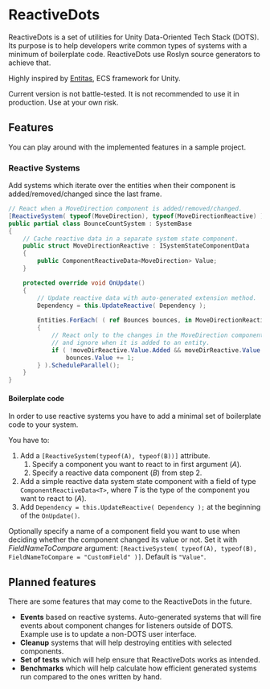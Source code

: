 # ReactiveDots
ReactiveDots is a set of utilities for Unity Data-Oriented Tech Stack (DOTS). Its purpose is to help developers write common types of systems with a minimum of boilerplate code. ReactiveDots use Roslyn source generators to achieve that.

Highly inspired by [Entitas](https://github.com/sschmid/Entitas-CSharp), ECS framework for Unity.

Current version is not battle-tested. It is not recommended to use it in production. Use at your own risk.

## Features
You can play around with the implemented features in a sample project.

### Reactive Systems
Add systems which iterate over the entities when their component is added/removed/changed since the last frame.

```csharp
// React when a MoveDirection component is added/removed/changed.
[ReactiveSystem( typeof(MoveDirection), typeof(MoveDirectionReactive) )]
public partial class BounceCountSystem : SystemBase
{
    // Cache reactive data in a separate system state component.
    public struct MoveDirectionReactive : ISystemStateComponentData
    {
        public ComponentReactiveData<MoveDirection> Value;
    }

    protected override void OnUpdate()
    {
        // Update reactive data with auto-generated extension method.
        Dependency = this.UpdateReactive( Dependency );
        
        Entities.ForEach( ( ref Bounces bounces, in MoveDirectionReactive moveDirReactive ) =>
        {
            // React only to the changes in the MoveDirection component
            // and ignore when it is added to an entity.
            if ( !moveDirReactive.Value.Added && moveDirReactive.Value.Changed )
                bounces.Value += 1;
        } ).ScheduleParallel();
    }
}
```
#### Boilerplate code
In order to use reactive systems you have to add a minimal set of boilerplate code to your system.

You have to:
1. Add a `[ReactiveSystem(typeof(A), typeof(B))]` attribute.
   1. Specify a component you want to react to in first argument (*A*).
   2. Specify a reactive data component (*B*) from step 2.
2. Add a simple reactive data system state component with a field of type `ComponentReactiveData<T>`, where *T* is the type of the component you want to react to (*A*).
3. Add `Dependency = this.UpdateReactive( Dependency );` at the beginning of the `OnUpdate()`.

Optionally specify a name of a component field you want to use when deciding whether the component changed its value or not. Set it with *FieldNameToCompare* argument: `[ReactiveSystem( typeof(A), typeof(B), FieldNameToCompare = "CustomField" )]`. Default is `"Value"`. 

## Planned features
There are some features that may come to the ReactiveDots in the future.
- **Events** based on reactive systems. Auto-generated systems that will fire events about component changes for listeners outside of DOTS. Example use is to update a non-DOTS user interface.
- **Cleanup** systems that will help destroying entities with selected components.
- **Set of tests** which will help ensure that ReactiveDots works as intended.
- **Benchmarks** which will help calculate how efficient generated systems run compared to the ones written by hand.